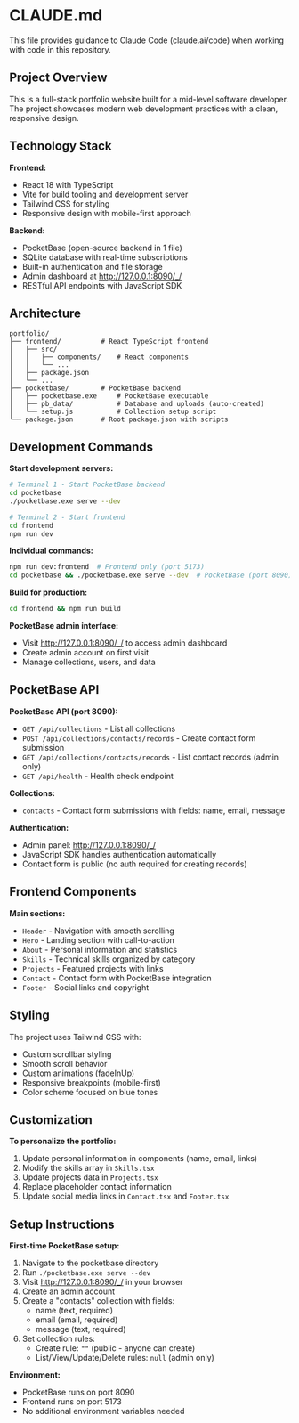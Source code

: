 # CLAUDE.md

This file provides guidance to Claude Code (claude.ai/code) when working with code in this repository.

## Project Overview

This is a full-stack portfolio website built for a mid-level software developer. The project showcases modern web development practices with a clean, responsive design.

## Technology Stack

**Frontend:**
- React 18 with TypeScript
- Vite for build tooling and development server
- Tailwind CSS for styling
- Responsive design with mobile-first approach

**Backend:**
- PocketBase (open-source backend in 1 file)
- SQLite database with real-time subscriptions
- Built-in authentication and file storage
- Admin dashboard at http://127.0.0.1:8090/_/
- RESTful API endpoints with JavaScript SDK

## Architecture

```
portfolio/
├── frontend/          # React TypeScript frontend
│   ├── src/
│   │   ├── components/    # React components
│   │   └── ...
│   ├── package.json
│   └── ...
├── pocketbase/        # PocketBase backend
│   ├── pocketbase.exe     # PocketBase executable
│   ├── pb_data/           # Database and uploads (auto-created)
│   └── setup.js           # Collection setup script
└── package.json       # Root package.json with scripts
```

## Development Commands

**Start development servers:**
```bash
# Terminal 1 - Start PocketBase backend
cd pocketbase
./pocketbase.exe serve --dev

# Terminal 2 - Start frontend
cd frontend
npm run dev
```

**Individual commands:**
```bash
npm run dev:frontend  # Frontend only (port 5173)
cd pocketbase && ./pocketbase.exe serve --dev  # PocketBase (port 8090)
```

**Build for production:**
```bash
cd frontend && npm run build
```

**PocketBase admin interface:**
- Visit http://127.0.0.1:8090/_/ to access admin dashboard
- Create admin account on first visit
- Manage collections, users, and data

## PocketBase API

**PocketBase API (port 8090):**
- `GET /api/collections` - List all collections
- `POST /api/collections/contacts/records` - Create contact form submission
- `GET /api/collections/contacts/records` - List contact records (admin only)
- `GET /api/health` - Health check endpoint

**Collections:**
- `contacts` - Contact form submissions with fields: name, email, message

**Authentication:**
- Admin panel: http://127.0.0.1:8090/_/
- JavaScript SDK handles authentication automatically
- Contact form is public (no auth required for creating records)

## Frontend Components

**Main sections:**
- `Header` - Navigation with smooth scrolling
- `Hero` - Landing section with call-to-action
- `About` - Personal information and statistics
- `Skills` - Technical skills organized by category
- `Projects` - Featured projects with links
- `Contact` - Contact form with PocketBase integration
- `Footer` - Social links and copyright

## Styling

The project uses Tailwind CSS with:
- Custom scrollbar styling
- Smooth scroll behavior
- Custom animations (fadeInUp)
- Responsive breakpoints (mobile-first)
- Color scheme focused on blue tones

## Customization

**To personalize the portfolio:**
1. Update personal information in components (name, email, links)
2. Modify the skills array in `Skills.tsx`
3. Update projects data in `Projects.tsx`
4. Replace placeholder contact information
5. Update social media links in `Contact.tsx` and `Footer.tsx`

## Setup Instructions

**First-time PocketBase setup:**
1. Navigate to the pocketbase directory
2. Run `./pocketbase.exe serve --dev`
3. Visit http://127.0.0.1:8090/_/ in your browser
4. Create an admin account
5. Create a "contacts" collection with fields:
   - name (text, required)
   - email (email, required)
   - message (text, required)
6. Set collection rules:
   - Create rule: `""` (public - anyone can create)
   - List/View/Update/Delete rules: `null` (admin only)

**Environment:**
- PocketBase runs on port 8090
- Frontend runs on port 5173
- No additional environment variables needed